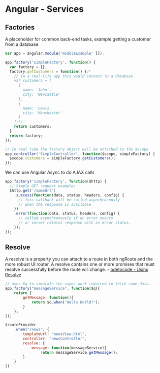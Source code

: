 # Angular - Services


## Factories
A placeholder for common back-end tasks, example getting a customer from a database

```js
var app = angular.module('moduleExample' []);

app.factory('simpleFactory', function() {
  var factory = {};
  factory.getCustomers = function() {/*
    // In a real-life app this would connect to a database
    var customers = [
      {
        name: 'John',
        city: 'Newcastle'
      },
      {
        name: 'Lewis,
        city: 'Manchester'
      }
    ];*/
    return customers;
  }
  return factory;
});

// In real time the factory object will be attached to the $scope
app.controller('SimpleController', function($scope, simpleFactory) {
  $scope.customers = simpleFactory.getCustomers();
});
```

We can use Angular Async to do AJAX calls

```js
app.factory('simpleFactory', function($http) {
  // Simple GET request example:
  $http.get('/someUrl')
    .success(function(data, status, headers, config) {
      // this callback will be called asynchronously
      // when the response is available
    })
    .error(function(data, status, headers, config) {
      // called asynchronously if an error occurs
      // or server returns response with an error status.
    });
});
```

## Resolve

A resolve is a property you can attach to a route in both ngRoute and the more robust UI router. A resolve contains one or more promises that must resolve successfully before the route will change. - [odetocode - Using Resolve](http://odetocode.com/blogs/scott/archive/2014/05/20/using-resolve-in-angularjs-routes.aspx)

```js
// uses $q to simulate the async work required to fetch some data.
app.factory("messageService", function($q){
    return {
        getMessage: function(){
            return $q.when("Hello World!");
        }
    };
});
```

```js
$routeProvider
    .when("/news", {
        templateUrl: "newsView.html",
        controller: "newsController",
        resolve: {
            message: function(messageService){
                return messageService.getMessage();
        }
    }
})
```
